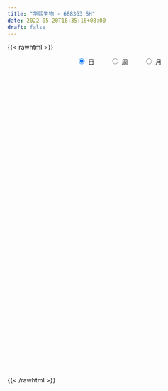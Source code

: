 ```yaml
---
title: "华熙生物 - 688363.SH"
date: 2022-05-20T16:35:16+08:00
draft: false
---
```

{{< rawhtml >}}
    <div style="text-align: center">
        <label style="padding: 1rem;"><input style="margin-right: .5rem" type="radio" name="period" value="D" checked onclick="period_change(this)">日</label>
        <label style="padding: 1rem;"><input style="margin-right: .5rem" type="radio" name="period" value="W" onclick="period_change(this)">周</label>
        <label style="padding: 1rem;"><input style="margin-right: .5rem" type="radio" name="period" value="M" onclick="period_change(this)">月</label>
    </div>
    <div id="chart" style="height: 700px;"></div> 
    <script type="text/javascript">
        const D_v = [28748.29,42160.81,43453.45,25219.6,47423.82,22961.79,26738.01,20411.5,29782.03,19665.23,43860.3,26364.07,30602.52,29893.41,36281.57,33883.58,63941.99,54475.38,31915.16,69257.55,35905.96,32467.37,34873.92,55350.63,27540.7,30236.72,30542.13,34401.93,41968.45,35671.52,27286.91,33510.15,37919.65,34442.88,26242.79,36002.47,54727.3,46723.92,48236.04,58688.76,38694.2,38159.63,32804.79,30075.45,25347.1,51066.78,38731.38,29658.69,25752.39,16975.68,25785.74,29995.4,37768.68,77967.02,49370.98,43747.49,34921.26,34372.68,44634.22,39266.38,32936.69,31282.01,22148.78,35962.75,59626.01,35002.69,18875.2,24528.11,33896.31,36707.67,24414.37,20594.69,48731.44,29284.49,28246.34,32123.55,27669.21,32113.85,59045.02,35650.33,37446.19,40409.28,35537.67,34145.37,19149.98,16944.24,25787.3,19802.35,20809.51,26413.24,28240.82,24822.32,39426.57,26758.02,30508.9,59816.43,59370.7,43283.19,40893.52,24184.57,40998.38,42348.02,40952.23,49505.75,53918.28,42812.59,42983.44,28963.65,38337.75,32352.01,28742.2,25465.93,29301.97,36831.88,47286.65,58931.59,26054.6,29177.34,21062.52,18407.6,21670.13,16064.4,14034.64,13340.72,14643.35,11313.22,32452.97,31058.76,24439.51,24031.03,15576.37,16635.19,16375.6,20567.42,15678.76,21649.46,28104.27,15126.87,16570.49,20020.06,22355.95,17729.17,20167.66,21615.58,72241.38,59236.18,37096.52,28505.7,28645.56,21242.45,26242.17,28704.08,26383.43,15518.37,27964.19,15158.37,27780.43,17511.83,17824.11,20614.37,25098.38,29705.72,24469.03,32311.93,26004.06,19247.5,19874.54,11988.07,17688.4,14418.8,18194.18,25867.49,15839.54,18107.29,23638.89,14817.57,16970.1,13453.06,16022.71,17347.57,16748.9,16401.42,14672.14,26097.11,41481.7,21884.68,28060.18,18452.09,14493.64,12663.17,17611.89,19123.93,33009.57,27392.11,37384.27,26170.27,21591.8,14859.64,21130.21,33260.41,26826.43,23819.84,25195.49,28891.17,36075.25,40161.43,26947.44,33808.49,34308.15,27343.4,34149.67,19722.74,33909.91,24344.59,24120.27,15327.87,19340.07,40725.12,35359.41,28897.94,24993.98,17491.25,23499.9,30489.34,29884.7,22246.66,54923.12,33127.83,32568.31,29233.08,35237.18,61250.0,43264.44,38741.85,74197.66,58645.29,45875.92,55595.82,35812.5,32859.59,48855.27,41625.76,46164.84,42394.56,31035.03,34434.39,43612.37,29428.37,26395.85,69425.57]
const D_histogram = [0.0,0.9723003989,1.7717684333,1.7920455084,2.8404298607,3.3286524611,3.5005430863,3.1593303028,2.1598089751,1.5781956405,2.2354773695,2.6631476691,3.2727796606,3.3759527344,4.3164857265,4.5922894491,2.4577922619,1.0660471951,0.3043632622,-1.1720274993,-2.0192484894,-3.0594417453,-3.4325651128,-2.7498912795,-2.5882836037,-3.1641863241,-2.8490818878,-1.7765842939,-0.2059737472,1.0875527952,1.7573547464,1.161970003,1.8509110445,2.0908753015,1.976837806,2.4190841684,3.832886338,3.1797836887,4.1972969986,3.3100647487,2.7857673092,1.3783814289,0.6274526943,0.0839551238,-0.8613693206,-0.3901352663,0.5006090765,0.4219202579,-0.1516139097,-0.7544248207,-0.3499332329,-0.5207140922,-2.1493275419,-6.4100014487,-9.3552481745,-9.9621327404,-9.6229038666,-9.3177722333,-8.898454837,-7.8619229916,-6.8818012566,-6.4304439182,-5.8637055745,-5.270234695,-4.2379292813,-3.7861877386,-3.249952822,-2.7183359623,-1.5755729316,-1.446783188,-1.3797617291,-0.9157260482,-1.359829817,-1.0785221491,-0.7464206559,-0.2519779929,-0.3263758576,-0.3216562713,-0.3736541669,-0.5809580495,-0.0851375994,-0.4362831693,-0.6116936377,0.1066560929,0.6257619598,0.8336982327,0.7219137743,0.8239839657,0.9136407791,1.1031598683,0.8183679078,0.7407470209,0.9835304156,1.305369375,1.8806825562,2.9936297552,3.7681143662,3.6951485565,3.5339543692,3.4659766108,3.9231462705,3.3333139737,3.1334141915,3.4145585628,2.7821117389,2.1416543999,0.9196858878,0.1491407768,-0.1935168537,-0.6201938584,-0.5754469612,-0.5852608812,-0.6166197443,-0.7849390306,-1.3736732088,-1.1627153891,-0.7666189143,-0.5023480118,-0.173216289,0.1708075414,0.3048629933,0.3027702004,0.4118309041,0.3766631965,0.337896585,0.3229358697,0.7920936319,1.2401447484,1.2665889177,0.9412292917,0.6410347901,0.5940274064,0.6051041249,0.7491614917,0.8013961744,0.5340474224,0.1097052329,-0.1202324669,-0.3062699178,-0.4918403608,-0.3090051337,-0.361847276,-0.434221407,-0.1739443026,0.8677050198,1.4461760413,1.9041405278,1.9422781861,1.5156896402,1.2534574265,0.8177913094,0.3039289665,-0.1182690053,-0.2832559813,-0.6159225464,-0.8059945438,-1.1046715406,-0.9039984116,-0.9359675594,-0.8995300251,-0.8594838199,-1.0696958355,-1.2859970558,-1.669838803,-2.0368678913,-1.9931372801,-1.8200157844,-1.4683773324,-1.4808194366,-1.3792439115,-1.0259308254,-1.0071600546,-0.9431190945,-0.9962157319,-1.1691660466,-1.0571457356,-1.1081695256,-1.0718292385,-1.1283137402,-1.022572281,-0.8190077837,-0.4993590475,-0.1054023824,-0.027294197,-0.3495313699,-0.4015253228,0.0233725118,0.4572176258,0.7152305953,0.9120867132,0.9997300411,0.9624552065,1.2662200784,1.3275578442,1.6591775915,1.9317977106,1.9135310872,1.776285426,1.4398364128,1.3952884119,1.0204741863,0.5729493996,0.0854763879,0.066203128,0.2134721212,-0.2112063258,-0.6245351099,-0.4857393255,-0.056637689,0.2726827723,0.6944976461,0.83972887,1.1377246508,1.2990262446,1.0580899712,0.8136547366,0.7216519609,1.1409374772,1.4435400895,1.5279874911,1.2910597116,0.9034996915,0.3425190778,-0.4135945915,-0.6754800701,-1.0001065208,-0.3606861393,0.1598968545,0.7124853474,0.7580477241,0.9114415212,1.3225505131,1.433895223,1.0952369674,1.4255407344,1.8240100371,1.9795143675,2.3133510479,2.2276271622,1.7543816046,0.9884915035,0.6218787387,0.3764691245,0.3379199512,0.114960823,-0.1456717832,-0.1498667478,-0.3188783452,-0.4814134272,0.1999962474]
const D_fast = [0.0,1.2153754986,2.4577856414,2.9260740935,4.684565911,6.0049516267,7.0519780235,7.5005978156,7.0410287318,6.8539643073,8.0701153787,9.1635725955,10.5913995022,11.5385607596,13.5582151833,14.9820912682,13.4620421464,12.3368088785,11.6512157611,9.8818181248,8.5297850123,6.7247313201,5.4934666744,5.4886676878,5.0032044626,3.6362551613,3.2390891256,3.8674406461,5.3865577559,6.9519724971,8.0611131349,7.7562208923,8.9078896949,9.6705727773,10.0507447334,11.0977621378,13.4697858919,13.6116291648,15.6784667244,15.6187506616,15.7908950494,14.7281045264,14.1340389654,13.6115301758,12.4508634013,12.8245636389,13.8404602509,13.8672514967,13.2558138517,12.4643967356,12.7814050151,12.4804456328,10.3145002975,4.4513260287,-0.8327327407,-3.9301504918,-5.9966475846,-8.0209590096,-9.8262553226,-10.755204225,-11.4955328042,-12.6517864454,-13.5509744953,-14.2750622895,-14.3022391962,-14.7970445881,-15.073297877,-15.2212650079,-14.4723952101,-14.7053012635,-14.9832202369,-14.748116068,-15.5321772911,-15.5205001605,-15.3750038313,-14.9435556665,-15.0995474955,-15.1752419771,-15.3206534144,-15.6731968093,-15.1986607591,-15.6588771213,-15.9872109992,-15.2421972454,-14.5666508885,-14.1502900574,-14.0815960723,-13.7735298894,-13.4554628813,-12.990153825,-13.0703538085,-12.9627879402,-12.4741219416,-11.8259406384,-10.7804568181,-8.9191021804,-7.2025889778,-6.3517676484,-5.6294732434,-4.8309568492,-3.3930006218,-3.1495044252,-2.5660506595,-1.4312666475,-1.3681855367,-1.4732292757,-2.4652763159,-3.1985362327,-3.5895730765,-4.1712985459,-4.2704133889,-4.4265425293,-4.6120563284,-4.9766103724,-5.9087628527,-5.9884838803,-5.7840421341,-5.6453582345,-5.359530584,-4.9728048683,-4.762533668,-4.6889339109,-4.4769154811,-4.4179173896,-4.3722098548,-4.3064366027,-3.6392554325,-2.881168129,-2.5380767302,-2.6281290333,-2.7680648374,-2.6665653695,-2.5042126198,-2.1728648801,-1.9202811537,-2.0541180501,-2.4510339314,-2.7110297479,-2.9736346783,-3.2821652115,-3.1765812678,-3.3198852291,-3.5008147119,-3.2840236831,-2.0254481058,-1.0854330739,-0.1514334555,0.3722737493,0.3246076134,0.3757397564,0.1445214667,-0.2933586346,-0.7451238577,-0.980924829,-1.4675720307,-1.8591426641,-2.433987546,-2.4593140199,-2.7252750576,-2.9137200295,-3.0885447793,-3.5661807538,-4.1039812381,-4.905282686,-5.7815287471,-6.2360824559,-6.5179649064,-6.5334207875,-6.9160677508,-7.1593032036,-7.0624728238,-7.2954920667,-7.4672308802,-7.7693814506,-8.2346232769,-8.3868893998,-8.7149555713,-8.9465725937,-9.2851355304,-9.4350371415,-9.4362245902,-9.2414156158,-8.8738095463,-8.8025249101,-9.2121449256,-9.3645202091,-8.9337792466,-8.3856297261,-7.9488091078,-7.5239313116,-7.1863554734,-6.9830165064,-6.3626966149,-5.969469388,-5.2230552428,-4.4674856962,-4.0073695477,-3.7005438524,-3.6770337624,-3.3727596604,-3.4924553393,-3.7967427762,-4.2628466909,-4.2655691688,-4.0649321454,-4.5424121737,-5.1118747353,-5.0945137823,-4.679571568,-4.2820804136,-3.6866411284,-3.3314776869,-2.7490507435,-2.2629925885,-2.2394063691,-2.2804279195,-2.192017705,-1.4874978195,-0.8240101847,-0.3575659103,-0.2717287619,-0.4334138592,-0.9087647034,-1.7682770206,-2.1990325168,-2.7736855976,-2.224436751,-1.6638795435,-0.9331697138,-0.6980954061,-0.3168412287,0.4249053915,0.8947239072,0.8298748934,1.516563844,2.371035656,3.0214185782,3.9335930206,4.4047759254,4.370125769,3.8513585438,3.6402154636,3.4889231306,3.5348539451,3.3406350226,3.0435844706,3.001922819,2.7531916354,2.4703031965,3.2017119331]
const D_slow = [0.0,0.2430750997,0.686017208,1.1340285851,1.8441360503,2.6762991656,3.5514349372,4.3412675129,4.8812197566,5.2757686668,5.8346380092,6.5004249264,7.3186198416,8.1626080252,9.2417294568,10.3898018191,11.0042498845,11.2707616833,11.3468524989,11.0538456241,10.5490335017,9.7841730654,8.9260317872,8.2385589673,7.5914880664,6.8004414854,6.0881710134,5.6440249399,5.5925315031,5.8644197019,6.3037583885,6.5942508893,7.0569786504,7.5796974758,8.0739069273,8.6786779694,9.6368995539,10.4318454761,11.4811697258,12.3086859129,13.0051277402,13.3497230975,13.506586271,13.527575052,13.3122327218,13.2146989053,13.3398511744,13.4453312388,13.4074277614,13.2188215563,13.131338248,13.001159725,12.4638278395,10.8613274773,8.5225154337,6.0319822486,3.626256282,1.2968132236,-0.9278004856,-2.8932812335,-4.6137315476,-6.2213425272,-7.6872689208,-9.0048275945,-10.0643099149,-11.0108568495,-11.823345055,-12.5029290456,-12.8968222785,-13.2585180755,-13.6034585078,-13.8323900198,-14.1723474741,-14.4419780114,-14.6285831753,-14.6915776736,-14.773171638,-14.8535857058,-14.9469992475,-15.0922387599,-15.1135231597,-15.222593952,-15.3755173615,-15.3488533383,-15.1924128483,-14.9839882901,-14.8035098466,-14.5975138551,-14.3691036604,-14.0933136933,-13.8887217163,-13.7035349611,-13.4576523572,-13.1313100134,-12.6611393744,-11.9127319356,-10.970703344,-10.0469162049,-9.1634276126,-8.2969334599,-7.3161468923,-6.4828183989,-5.699464851,-4.8458252103,-4.1502972756,-3.6148836756,-3.3849622036,-3.3476770094,-3.3960562229,-3.5511046875,-3.6949664278,-3.8412816481,-3.9954365841,-4.1916713418,-4.535089644,-4.8257684912,-5.0174232198,-5.1430102228,-5.186314295,-5.1436124097,-5.0673966613,-4.9917041113,-4.8887463852,-4.7945805861,-4.7101064399,-4.6293724724,-4.4313490644,-4.1213128773,-3.8046656479,-3.569358325,-3.4090996275,-3.2605927759,-3.1093167447,-2.9220263717,-2.7216773281,-2.5881654725,-2.5607391643,-2.590797281,-2.6673647605,-2.7903248507,-2.8675761341,-2.9580379531,-3.0665933048,-3.1100793805,-2.8931531256,-2.5316091152,-2.0555739833,-1.5700044368,-1.1910820267,-0.8777176701,-0.6732698427,-0.5972876011,-0.6268548524,-0.6976688477,-0.8516494843,-1.0531481203,-1.3293160054,-1.5553156083,-1.7893074982,-2.0141900045,-2.2290609594,-2.4964849183,-2.8179841823,-3.235443883,-3.7446608558,-4.2429451758,-4.697949122,-5.0650434551,-5.4352483142,-5.7800592921,-6.0365419984,-6.2883320121,-6.5241117857,-6.7731657187,-7.0654572303,-7.3297436642,-7.6067860456,-7.8747433552,-8.1568217903,-8.4124648605,-8.6172168065,-8.7420565683,-8.7684071639,-8.7752307132,-8.8626135557,-8.9629948863,-8.9571517584,-8.8428473519,-8.6640397031,-8.4360180248,-8.1860855145,-7.9454717129,-7.6289166933,-7.2970272322,-6.8822328344,-6.3992834067,-5.9209006349,-5.4768292784,-5.1168701752,-4.7680480722,-4.5129295257,-4.3696921758,-4.3483230788,-4.3317722968,-4.2784042665,-4.331205848,-4.4873396254,-4.6087744568,-4.622933879,-4.554763186,-4.3811387745,-4.1712065569,-3.8867753943,-3.5620188331,-3.2974963403,-3.0940826561,-2.9136696659,-2.6284352966,-2.2675502742,-1.8855534015,-1.5627884736,-1.3369135507,-1.2512837812,-1.3546824291,-1.5235524466,-1.7735790768,-1.8637506117,-1.823776398,-1.6456550612,-1.4561431302,-1.2282827499,-0.8976451216,-0.5391713159,-0.265362074,0.0910231096,0.5470256189,1.0419042107,1.6202419727,2.1771487633,2.6157441644,2.8628670403,3.0183367249,3.1124540061,3.1969339939,3.2256741996,3.1892562538,3.1517895669,3.0720699806,2.9517166238,3.0017156856]
const D_data = [['2021-05-11', 191.0666, 198.9978, 186.7676, 201.5155],['2021-05-12', 195.3755, 214.2334, 192.3603, 216.7113],['2021-05-13', 208.9791, 218.0448, 205.3468, 219.2588],['2021-05-14', 217.0397, 212.064, 210.8499, 218.0348],['2021-05-17', 209.3672, 229.9267, 209.2776, 231.1607],['2021-05-18', 227.419, 229.877, 225.5581, 233.7182],['2021-05-19', 227.7971, 230.892, 223.11, 233.5192],['2021-05-20', 229.877, 227.2399, 222.712, 235.3801],['2021-05-21', 226.7423, 218.1443, 214.3031, 228.7624],['2021-05-24', 216.9004, 221.3188, 213.9548, 221.9159],['2021-05-25', 221.6571, 239.3805, 221.6571, 249.0135],['2021-05-26', 239.3905, 242.2963, 233.4694, 244.0577],['2021-05-27', 237.9575, 250.7649, 235.9573, 253.7603],['2021-05-28', 248.7846, 250.128, 243.9084, 256.4273],['2021-05-31', 248.7846, 267.7917, 248.3965, 269.6825],['2021-06-01', 266.0503, 267.742, 258.8355, 275.9817],['2021-06-02', 265.702, 236.8429, 234.5541, 266.6871],['2021-06-03', 235.2507, 239.5895, 230.8721, 245.5703],['2021-06-04', 234.8527, 243.8089, 233.8575, 249.7797],['2021-06-07', 228.8818, 230.0262, 219.0598, 233.6087],['2021-06-08', 229.1804, 231.8672, 227.0707, 236.5245],['2021-06-09', 233.2206, 223.737, 222.7916, 235.808],['2021-06-10', 222.3537, 226.9911, 219.2887, 230.4342],['2021-06-11', 224.2047, 239.8085, 218.9304, 242.3162],['2021-06-15', 237.8281, 234.5541, 229.5784, 240.4254],['2021-06-16', 234.8527, 222.9011, 219.1295, 236.3454],['2021-06-17', 222.911, 231.8672, 222.0353, 234.8626],['2021-06-18', 229.9267, 244.1075, 229.9267, 246.7844],['2021-06-21', 244.605, 257.5319, 240.8235, 263.6719],['2021-06-22', 257.8404, 263.0051, 253.7603, 265.5029],['2021-06-23', 263.5525, 262.5275, 257.7408, 268.3789],['2021-06-24', 262.7165, 248.9637, 247.7895, 263.7117],['2021-06-25', 251.6506, 267.5032, 249.7797, 269.175],['2021-06-28', 268.6874, 267.0255, 265.6422, 281.7635],['2021-06-29', 266.6871, 265.6821, 261.7015, 271.5335],['2021-06-30', 266.707, 276.5092, 263.3136, 276.5291],['2021-07-01', 275.6533, 297.5464, 272.6679, 304.7512],['2021-07-02', 275.6533, 277.9521, 271.1155, 287.4955],['2021-07-05', 277.0863, 304.4128, 276.6485, 313.4586],['2021-07-06', 307.5177, 285.6047, 274.9567, 308.483],['2021-07-07', 276.6485, 290.5804, 275.9519, 297.0389],['2021-07-08', 290.1824, 277.8227, 273.7626, 294.561],['2021-07-09', 273.6631, 282.9178, 263.7117, 284.4603],['2021-07-12', 281.6242, 284.2215, 271.6728, 293.3469],['2021-07-13', 280.231, 276.748, 274.6582, 291.1775],['2021-07-14', 277.146, 294.6107, 271.6728, 305.1094],['2021-07-15', 292.4612, 305.5075, 287.6547, 305.8956],['2021-07-16', 305.4634, 297.843, 290.8701, 305.4634],['2021-07-19', 292.8624, 291.8961, 283.8972, 303.8696],['2021-07-20', 285.8795, 289.874, 285.491, 295.7312],['2021-07-21', 292.8624, 303.4014, 288.8978, 303.4014],['2021-07-22', 303.9194, 298.3411, 287.1147, 305.8121],['2021-07-23', 291.8663, 275.9282, 273.8363, 293.8386],['2021-07-26', 268.9553, 225.1753, 222.416, 268.9553],['2021-07-27', 225.1255, 217.1565, 216.2699, 232.0885],['2021-07-28', 217.8438, 230.1062, 214.1681, 236.85],['2021-07-29', 240.5655, 234.0608, 226.3209, 242.5578],['2021-07-30', 229.4686, 228.1239, 217.3557, 232.4471],['2021-08-02', 222.0375, 224.229, 200.2222, 229.0801],['2021-08-03', 220.4736, 228.9108, 217.7442, 237.6668],['2021-08-04', 226.1216, 227.2174, 217.1565, 230.0065],['2021-08-05', 221.8383, 218.3518, 217.2063, 225.0857],['2021-08-06', 218.3518, 216.6285, 214.6661, 224.0298],['2021-08-09', 208.1913, 214.447, 206.1891, 216.5986],['2021-08-10', 212.1957, 219.1786, 202.2145, 224.9263],['2021-08-11', 216.1603, 211.1996, 209.287, 224.3784],['2021-08-12', 207.0557, 210.4824, 205.8603, 215.2837],['2021-08-13', 211.7574, 209.1874, 209.1675, 217.9534],['2021-08-16', 209.1874, 217.8538, 207.2151, 223.2827],['2021-08-17', 216.6484, 205.5117, 202.9018, 220.6927],['2021-08-18', 203.2106, 202.2145, 200.3019, 209.6755],['2021-08-19', 202.7026, 205.7508, 202.2544, 210.1835],['2021-08-20', 205.2029, 191.5061, 187.0335, 205.2029],['2021-08-23', 191.8448, 197.1342, 187.5813, 198.9771],['2021-08-24', 198.8575, 196.6262, 195.2416, 204.0573],['2021-08-25', 199.2062, 198.4093, 196.2377, 205.2925],['2021-08-26', 199.9334, 190.0816, 189.6433, 200.7203],['2021-08-27', 190.2709, 188.5077, 185.7784, 197.1143],['2021-08-30', 177.9786, 185.2604, 166.2343, 185.2803],['2021-08-31', 184.573, 180.0805, 178.3173, 187.2626],['2021-09-01', 180.4491, 187.2526, 174.3627, 189.225],['2021-09-02', 186.7745, 174.6516, 172.3306, 189.0656],['2021-09-03', 173.3267, 172.8187, 170.9659, 178.8054],['2021-09-06', 171.9521, 183.0988, 171.3444, 186.7446],['2021-09-07', 183.288, 182.0727, 178.3173, 184.2343],['2021-09-08', 182.6505, 178.5763, 178.3373, 183.6367],['2021-09-09', 180.0904, 173.3267, 172.9482, 182.7999],['2021-09-10', 172.5398, 174.5022, 171.9521, 176.9427],['2021-09-13', 175.05, 173.4961, 169.7805, 176.9925],['2021-09-14', 172.0517, 174.283, 172.0517, 181.6344],['2021-09-15', 173.2072, 166.8519, 166.2442, 174.2631],['2021-09-16', 165.8557, 167.1208, 163.2359, 170.2088],['2021-09-17', 164.9094, 170.3383, 161.8712, 178.0783],['2021-09-22', 164.3615, 171.8823, 163.5447, 176.3051],['2021-09-23', 173.3267, 176.9327, 169.3422, 183.1087],['2021-09-24', 177.0622, 188.4579, 174.811, 195.1918],['2021-09-27', 188.2488, 190.4203, 184.2842, 198.1104],['2021-09-28', 188.1491, 183.1984, 180.718, 188.1491],['2021-09-29', 181.0069, 182.9892, 178.915, 190.2311],['2021-09-30', 182.5509, 185.101, 181.1962, 187.2227],['2021-10-08', 185.2703, 194.5941, 184.2842, 197.2339],['2021-10-11', 194.5841, 183.039, 182.79, 200.023],['2021-10-12', 181.2958, 187.5116, 180.7579, 193.8271],['2021-10-13', 187.5813, 195.64, 186.2764, 200.2222],['2021-10-14', 195.0025, 185.0811, 184.2941, 198.8575],['2021-10-15', 183.3279, 182.9493, 178.3074, 188.2587],['2021-10-18', 176.3151, 171.3345, 165.537, 176.3151],['2021-10-19', 170.1391, 171.5337, 167.848, 174.2033],['2021-10-20', 173.4263, 173.3765, 166.8818, 176.2055],['2021-10-21', 172.998, 169.4119, 167.3499, 175.817],['2021-10-22', 168.4457, 173.2869, 168.4457, 175.1895],['2021-10-25', 174.3029, 171.6931, 171.0157, 175.2393],['2021-10-26', 171.3743, 170.2686, 167.6787, 176.076],['2021-10-27', 165.1584, 166.8618, 164.3615, 170.3383],['2021-10-28', 165.776, 158.0461, 155.7649, 167.34],['2021-10-29', 158.4943, 165.3577, 156.4025, 171.0257],['2021-11-01', 167.848, 167.848, 163.6643, 170.2288],['2021-11-02', 166.3538, 166.7523, 166.3538, 173.1972],['2021-11-03', 167.599, 168.1668, 164.76, 170.2288],['2021-11-04', 168.5652, 169.4418, 167.4495, 171.2946],['2021-11-05', 169.2725, 167.5691, 165.3776, 170.9061],['2021-11-08', 166.6228, 165.7462, 164.4412, 169.4916],['2021-11-09', 165.6565, 167.0113, 165.3577, 168.3361],['2021-11-10', 166.2343, 165.029, 162.8375, 168.0273],['2021-11-11', 165.029, 164.3914, 163.1064, 166.9614],['2021-11-12', 164.3815, 164.1424, 163.0666, 165.8557],['2021-11-15', 163.3754, 171.2448, 163.0068, 173.1076],['2021-11-16', 172.3306, 173.6754, 171.5636, 175.817],['2021-11-17', 175.319, 170.1192, 169.4418, 175.319],['2021-11-18', 169.4717, 165.2581, 164.3615, 170.3383],['2021-11-19', 164.9692, 164.0129, 163.465, 166.2542],['2021-11-22', 164.0129, 166.2642, 163.0666, 166.8419],['2021-11-23', 166.3538, 166.9216, 165.9055, 169.5115],['2021-11-24', 166.0251, 169.123, 166.0251, 170.3383],['2021-11-25', 169.3522, 168.7246, 167.5292, 171.7429],['2021-11-26', 168.6449, 164.2918, 163.4053, 169.1629],['2021-11-29', 162.6482, 160.3372, 159.879, 166.3339],['2021-11-30', 160.885, 160.6261, 159.4207, 162.967],['2021-12-01', 161.672, 159.5004, 158.8231, 161.672],['2021-12-02', 160.0284, 157.7871, 157.4484, 161.3732],['2021-12-03', 158.0859, 161.672, 157.7871, 164.3615],['2021-12-06', 161.672, 158.3848, 157.5181, 162.0505],['2021-12-07', 158.3848, 157.0499, 155.9542, 159.2514],['2021-12-08', 157.1197, 161.0444, 156.3925, 161.5724],['2021-12-09', 162.0406, 174.2232, 161.2835, 174.6615],['2021-12-10', 172.1114, 173.3566, 171.9122, 178.8254],['2021-12-13', 176.3051, 175.6776, 173.6554, 180.2],['2021-12-14', 174.9803, 173.0478, 171.3345, 176.9626],['2021-12-15', 174.801, 167.3599, 166.8519, 174.801],['2021-12-16', 168.8441, 168.5154, 167.5292, 172.4302],['2021-12-17', 168.1468, 165.1684, 162.3992, 169.3223],['2021-12-20', 164.3516, 161.9708, 161.0843, 167.0411],['2021-12-21', 161.8712, 160.5663, 159.9786, 162.947],['2021-12-22', 161.3732, 161.9409, 160.6061, 163.3256],['2021-12-23', 161.6321, 158.0162, 156.273, 163.5945],['2021-12-24', 158.0262, 157.6775, 157.2492, 160.1479],['2021-12-27', 157.8767, 154.0516, 153.0156, 159.859],['2021-12-28', 154.3903, 159.0322, 153.8026, 159.1418],['2021-12-29', 158.2154, 155.5956, 155.4163, 159.879],['2021-12-30', 154.7987, 155.4561, 154.5098, 157.8867],['2021-12-31', 155.9542, 154.6991, 153.0853, 157.3488],['2022-01-04', 154.6991, 149.9874, 147.6266, 155.3964],['2022-01-05', 148.9116, 147.4273, 146.4312, 150.8739],['2022-01-06', 146.5308, 142.0781, 139.9763, 148.0051],['2022-01-07', 142.0781, 138.2629, 137.6453, 142.5662],['2022-01-10', 138.6415, 140.3448, 135.7726, 141.7295],['2022-01-11', 140.1855, 140.3847, 139.4682, 145.186],['2022-01-12', 141.5601, 142.0283, 139.5679, 142.9447],['2022-01-13', 143.134, 136.45, 136.45, 143.134],['2022-01-14', 135.4738, 136.171, 134.9757, 137.9143],['2022-01-17', 135.0255, 138.751, 134.6769, 139.8767],['2022-01-18', 138.4621, 133.87, 133.6907, 139.2092],['2022-01-19', 133.87, 132.9635, 132.4854, 135.3542],['2022-01-20', 132.4854, 129.7958, 129.3774, 134.8263],['2022-01-21', 129.7958, 125.8213, 124.7155, 130.2839],['2022-01-24', 125.0144, 127.3055, 124.6657, 127.953],['2022-01-25', 127.0365, 123.4903, 122.8827, 127.7039],['2022-01-26', 123.7194, 122.5639, 121.6076, 125.5125],['2022-01-27', 122.9225, 119.3165, 119.2568, 123.9983],['2022-01-28', 119.0376, 119.4361, 119.0376, 122.4842],['2022-02-07', 121.518, 119.5456, 118.5395, 123.2911],['2022-02-08', 119.5357, 120.6513, 116.8063, 120.6513],['2022-02-09', 120.6513, 122.026, 119.2568, 122.1754],['2022-02-10', 122.5241, 118.0415, 117.145, 122.544],['2022-02-11', 118.0614, 110.949, 110.2318, 118.0614],['2022-02-14', 109.7636, 111.7459, 109.1859, 113.3198],['2022-02-15', 112.0647, 117.3043, 111.7658, 118.9778],['2022-02-16', 117.2944, 118.669, 116.5473, 120.233],['2022-02-17', 117.7127, 117.5633, 117.0453, 118.7985],['2022-02-18', 117.0852, 117.4637, 114.6048, 118.4399],['2022-02-21', 117.3143, 116.4477, 115.85, 120.7509],['2022-02-22', 113.9175, 114.6546, 113.3298, 115.9396],['2022-02-23', 115.0431, 119.4361, 114.824, 122.7233],['2022-02-24', 118.5395, 117.3641, 116.0193, 121.8367],['2022-02-25', 119.5357, 122.0061, 119.5357, 125.0841],['2022-02-28', 121.4084, 123.4007, 120.0337, 124.3171],['2022-03-01', 123.1317, 121.1096, 119.8445, 123.4007],['2022-03-02', 121.0, 119.8644, 118.669, 121.0],['2022-03-03', 120.731, 116.617, 116.617, 121.4582],['2022-03-04', 115.9695, 119.6751, 115.85, 123.5202],['2022-03-07', 120.5119, 114.7044, 112.4532, 120.5119],['2022-03-08', 114.7542, 111.5666, 111.3774, 116.6469],['2022-03-09', 111.7658, 108.1698, 105.0918, 113.4493],['2022-03-10', 112.3635, 112.1045, 112.0149, 116.1588],['2022-03-11', 110.2019, 114.037, 108.1897, 114.057],['2022-03-14', 112.5428, 105.5002, 105.4703, 113.6485],['2022-03-15', 105.0121, 102.4022, 102.4022, 107.5622],['2022-03-16', 103.5876, 107.4825, 100.6092, 107.9806],['2022-03-17', 111.5666, 111.7858, 108.1599, 113.519],['2022-03-18', 110.9689, 112.0248, 109.2357, 112.7321],['2022-03-21', 114.4554, 114.9734, 113.0708, 116.3281],['2022-03-22', 115.9994, 113.0509, 112.7719, 115.9994],['2022-03-23', 114.047, 116.3879, 112.5628, 119.4161],['2022-03-24', 114.555, 116.368, 113.5589, 118.0415],['2022-03-25', 115.4316, 111.5666, 111.2678, 116.0293],['2022-03-28', 110.2119, 110.5008, 109.2357, 112.6624],['2022-03-29', 110.5605, 111.6862, 110.5605, 114.0769],['2022-03-30', 113.4294, 119.3364, 111.9252, 119.3763],['2022-03-31', 118.5395, 120.5218, 117.5434, 121.7172],['2022-04-01', 118.8981, 119.7349, 116.1488, 121.7172],['2022-04-06', 119.3364, 116.1787, 115.6607, 119.3364],['2022-04-07', 115.581, 113.27, 113.1604, 117.7227],['2022-04-08', 113.27, 108.8372, 108.5782, 114.2363],['2022-04-11', 107.084, 102.6014, 102.2727, 108.0304],['2022-04-12', 102.3524, 105.3906, 101.1969, 106.1477],['2022-04-13', 104.6037, 102.1034, 101.6053, 105.0918],['2022-04-14', 103.1991, 114.2363, 103.1991, 117.0354],['2022-04-15', 112.0448, 115.5511, 110.8693, 116.2086],['2022-04-18', 113.0608, 118.9679, 112.5628, 119.5357],['2022-04-19', 119.6751, 114.6048, 114.3658, 119.8345],['2022-04-20', 114.8837, 116.9756, 113.5589, 120.5318],['2022-04-21', 115.2125, 122.4842, 115.2125, 124.0183],['2022-04-22', 120.5318, 121.1494, 118.7886, 124.5163],['2022-04-25', 117.5434, 115.85, 115.4316, 122.8528],['2022-04-26', 119.4859, 125.2136, 119.0575, 129.3077],['2022-04-27', 124.5163, 129.3974, 123.5102, 129.3974],['2022-04-28', 128.3315, 129.497, 126.5086, 132.2662],['2022-04-29', 129.5169, 134.9757, 127.4649, 138.2629],['2022-05-05', 132.4854, 132.4854, 129.8755, 135.3144],['2022-05-06', 128.5108, 128.0526, 127.0066, 134.3282],['2022-05-09', 127.5047, 122.5141, 119.5157, 130.0249],['2022-05-10', 119.9939, 125.5125, 119.5456, 126.668],['2022-05-11', 125.5025, 126.2097, 123.57, 129.487],['2022-05-12', 126.2097, 128.7698, 125.1738, 131.7881],['2022-05-13', 130.3736, 126.389, 125.3132, 130.9912],['2022-05-16', 128.01, 125.05, 124.33, 130.98],['2022-05-17', 124.86, 127.88, 121.51, 128.21],['2022-05-18', 127.58, 125.6, 125.35, 130.12],['2022-05-19', 124.0, 124.89, 122.3, 126.4],['2022-05-20', 125.03, 137.19, 124.9, 137.27]]
const W_v = [585258.51,354586.06,220249.45,141240.61,115378.53,109037.1,98048.54,93805.52,77719.07,103296.84,191538.12,145420.96,176410.05,153494.05,187997.71,144421.19,125587.64,96931.56,81770.73,52459.14,37467.9,33214.37,57237.12,78748.47,62256.5,59717.06,129564.61,139181.96,91031.93,103247.5,97513.39,96767.15,54766.39,112674.37,138234.27,131628.87,101764.37,78980.93,98947.24,70743.64,55414.71,116494.4,56305.84,45637.59,40252.4,43983.06,33454.52,12240.28,65958.35,47703.34,55563.68,128876.86,96928.52,100132.38,105703.0,82450.85,115281.79,120860.19,111253.51,96419.19,150954.93,223612.07,175232.35,183245.41,158718.02,139935.36,109835.32,217274.82,131038.57,126213.46,91484.77,69457.45,113040.95,139826.36,160878.15,172079.33,161280.37,93223.07,181594.26,147317.15,150385.53,220497.68,227855.43,122721.48,176356.68,198139.36,216583.42,174879.4,136277.89,240379.43,170268.08,173994.76,164344.48,149437.44,208088.49,115829.24,139712.46,117083.35,167731.98,40998.38,229536.87,171379.05,197818.02,116372.19,69396.33,127558.64,90906.43,102177.64,190989.97,141732.4,113728.44,108829.12,112490.74,83217.31,101647.39,78611.01,115401.27,95553.76,134521.77,117012.33,140808.18,162568.91,136247.18,139650.41,65985.13,170671.65,201553.01,273056.54,68672.09,210075.46,203296.55]
const W_histogram = [0.0,-0.0411560114,-0.8681968293,-1.742950892,-2.2368740669,-2.1907393473,-1.990958219,-1.9192510403,-1.5992182779,-1.2683720677,-0.4532240743,-0.3095185638,-0.3744147421,-0.17576867,0.3357093746,0.4369690442,0.6623084984,0.5329357584,0.1646396768,-0.1185631826,-0.3162246972,-0.2579648228,0.0266225037,0.7572021228,1.4145139289,1.949592723,2.7580051165,2.7367797883,3.3972589145,4.3780672626,4.9397956716,5.3159164856,5.6090907838,5.6536953008,5.6026264525,4.9295017218,3.5066210923,3.2401474401,2.1821648767,1.0894574896,0.5937340019,-0.5072342071,-0.9900444568,-1.9590146631,-2.3315182224,-2.4729821738,-2.0158452244,-1.4715266383,-1.131444749,-1.4591981425,-1.0031593459,0.184815905,1.3319238698,1.7996282775,1.1619232084,0.5397789082,-0.5016603177,-0.062771662,-0.4158308127,-0.7733121981,-1.5734947355,-1.0280925977,1.6890611735,2.850942241,3.1935180087,4.7615649601,4.3456026367,1.7142789008,-0.7991668213,-2.6396368801,-3.586827496,-3.9010534202,-3.2082841537,-1.7730057853,-1.2765527017,0.1680895067,2.1131450462,1.9121133916,3.1220137854,4.0127442431,6.3006802228,6.8856644323,6.5048858199,6.0535691933,6.7866089412,7.3818505804,7.4927697396,7.9128248704,6.1355427917,1.4079888325,-2.6069721124,-5.7001449027,-8.6939233646,-10.5116209871,-12.2828135448,-12.795341407,-12.8360993011,-11.1276873443,-9.7577051964,-7.8293642602,-6.9832683622,-6.7174280147,-6.703297243,-6.1852463433,-5.7242180969,-5.0996321554,-4.3675870191,-3.781597205,-2.3963781762,-1.8456070688,-1.7980175152,-1.7762318808,-2.6265586464,-3.0575268609,-3.7230819761,-4.2392913319,-4.7593092566,-4.2862268622,-3.3315865884,-2.5562099565,-2.1390641032,-1.7320460097,-1.2495920281,-0.1917761783,-0.0450975926,0.6468426285,1.5716003584,3.1153160069,3.6347796934,3.8123955531,4.5532093326]
const W_fast = [0.0,-0.0514450142,-1.0955350395,-2.4060268252,-3.4591685168,-3.960718634,-4.2586770605,-4.6667826418,-4.7465544489,-4.7328012556,-4.0309592808,-3.9646334112,-4.1231332751,-3.9684293705,-3.3730239823,-3.1625220516,-2.7716054728,-2.7677442732,-3.0948804357,-3.4077240907,-3.6844417796,-3.6906731109,-3.3994301585,-2.4795500087,-1.4686097204,-0.4461327455,1.0517809271,1.714750546,3.2245444008,5.2998695645,7.0965468915,8.8016468269,10.4970938211,11.9551221632,13.304709928,13.8639606278,13.3177352714,13.8612984792,13.348857135,12.5285141203,12.181224133,10.9534473722,10.2231260084,8.7644021363,7.8090190214,7.0493095265,7.0024851698,7.1789220964,7.2361427984,6.5435898693,6.7488388295,7.9830180566,9.4631069889,10.3807184659,10.0334941989,9.5462946257,8.3794403205,8.8026360606,8.3456192067,7.7948097718,6.6012535505,6.8896325389,10.0290516035,11.9036682313,13.0446235011,15.8030616925,16.4735000283,14.2707460176,11.5575085902,9.0571293113,7.2132318215,5.9237425423,5.8144407703,6.8064676924,6.9837826006,8.4704471857,10.9437889867,11.2207856799,13.2111895202,15.1051060387,18.9682120741,21.2746123916,22.5200552341,23.5821309058,26.011822889,28.4525271734,30.4366387675,32.8349001159,32.5915037351,28.215946984,23.549243011,19.0310339951,13.863774692,9.4181718228,4.5762758788,0.8649126648,-2.3848700545,-3.4583799338,-4.5278240849,-4.5568242138,-5.4565454063,-6.8700620625,-8.5317556015,-9.5600162877,-10.5300425655,-11.1803646628,-11.5402162814,-11.8996257685,-11.1135012838,-11.0241319436,-11.4260467688,-11.8483191046,-13.3552855318,-14.5506354615,-16.1469610707,-17.7229932595,-19.4328384984,-20.0313128195,-19.9095691928,-19.7732450501,-19.8908652225,-19.9168586315,-19.7468026569,-18.7369308517,-18.6015266641,-17.747875786,-16.4302179665,-14.1076733163,-12.6795147064,-11.5487999584,-9.6696838457]
const W_slow = [0.0,-0.0102890028,-0.2273382102,-0.6630759332,-1.2222944499,-1.7699792867,-2.2677188415,-2.7475316016,-3.147336171,-3.464429188,-3.5777352065,-3.6551148475,-3.748718533,-3.7926607005,-3.7087333569,-3.5994910958,-3.4339139712,-3.3006800316,-3.2595201124,-3.2891609081,-3.3682170824,-3.4327082881,-3.4260526622,-3.2367521315,-2.8831236493,-2.3957254685,-1.7062241894,-1.0220292423,-0.1727145137,0.921802302,2.1567512199,3.4857303413,4.8880030372,6.3014268624,7.7020834756,8.934458906,9.8111141791,10.6211510391,11.1666922583,11.4390566307,11.5874901312,11.4606815794,11.2131704652,10.7234167994,10.1405372438,9.5222917003,9.0183303942,8.6504487347,8.3675875474,8.0027880118,7.7519981753,7.7982021516,8.131183119,8.5810901884,8.8715709905,9.0065157176,8.8811006381,8.8654077226,8.7614500194,8.5681219699,8.174748286,7.9177251366,8.33999043,9.0527259902,9.8511054924,11.0414967324,12.1278973916,12.5564671168,12.3566754115,11.6967661915,10.8000593175,9.8247959624,9.022724924,8.5794734777,8.2603353023,8.3023576789,8.8306439405,9.3086722884,10.0891757347,11.0923617955,12.6675318512,14.3889479593,16.0151694143,17.5285617126,19.2252139479,21.070676593,22.9438690279,24.9220752455,26.4559609434,26.8079581515,26.1562151234,24.7311788978,22.5576980566,19.9297928099,16.8590894236,13.6602540719,10.4512292466,7.6693074105,5.2298811114,3.2725400464,1.5267229558,-0.1526340478,-1.8284583586,-3.3747699444,-4.8058244686,-6.0807325075,-7.1726292622,-8.1180285635,-8.7171231076,-9.1785248748,-9.6280292536,-10.0720872238,-10.7287268854,-11.4931086006,-12.4238790946,-13.4837019276,-14.6735292418,-15.7450859573,-16.5779826044,-17.2170350935,-17.7518011193,-18.1848126218,-18.4972106288,-18.5451546734,-18.5564290715,-18.3947184144,-18.0018183248,-17.2229893231,-16.3142943998,-15.3611955115,-14.2228931783]
const W_data = [['2019-11-08', 77.3886, 99.2162, 77.3886, 103.0658],['2019-11-15', 99.7123, 98.5713, 88.1834, 102.0736],['2019-11-22', 98.4324, 85.9808, 85.9212, 100.6747],['2019-11-29', 85.3855, 79.6508, 78.3808, 86.3677],['2019-12-06', 79.373, 78.9761, 77.468, 82.8158],['2019-12-13', 78.9761, 82.538, 78.7578, 86.2586],['2019-12-20', 82.7165, 83.163, 80.7521, 87.5087],['2019-12-27', 82.657, 80.3651, 78.1625, 83.7385],['2020-01-03', 79.492, 82.7066, 79.3829, 85.8716],['2020-01-10', 81.7541, 82.9844, 80.3651, 84.9291],['2020-01-17', 82.3494, 90.9713, 79.9683, 94.0867],['2020-01-23', 90.0883, 84.3338, 83.3416, 93.2632],['2020-02-07', 71.4456, 81.1291, 71.4357, 83.8079],['2020-02-14', 80.3651, 84.0361, 79.0555, 88.1834],['2020-02-21', 84.0956, 89.4136, 83.3614, 97.6188],['2020-02-28', 89.2946, 85.7228, 84.1949, 89.2946],['2020-03-06', 86.0204, 88.104, 86.0204, 95.6047],['2020-03-13', 86.1494, 83.9171, 76.3965, 88.4016],['2020-03-20', 84.2842, 79.3829, 74.551, 85.2664],['2020-03-27', 77.2696, 78.232, 76.4163, 81.3374],['2020-04-03', 76.3965, 77.3489, 75.0074, 79.1944],['2020-04-10', 78.8769, 79.4622, 78.0732, 81.5756],['2020-04-17', 79.373, 82.6471, 77.4482, 83.4805],['2020-04-24', 82.3494, 90.8324, 82.0617, 91.6559],['2020-04-30', 90.6836, 94.1165, 84.6116, 94.1165],['2020-05-08', 93.8089, 96.7953, 90.2967, 97.8073],['2020-05-15', 97.2219, 105.4668, 96.3488, 112.1143],['2020-05-22', 104.3953, 99.2162, 98.8888, 114.8924],['2020-05-29', 100.2084, 111.8762, 98.353, 114.8725],['2020-06-05', 112.8981, 123.5242, 107.6, 126.5006],['2020-06-12', 123.9508, 126.4213, 118.5534, 133.416],['2020-06-19', 126.9967, 131.1638, 124.1393, 140.8771],['2020-06-24', 132.6322, 136.9283, 130.9654, 140.887],['2020-07-03', 136.9283, 140.0536, 133.2771, 152.783],['2020-07-10', 138.9027, 144.3596, 134.4975, 149.7867],['2020-07-17', 146.6415, 140.016, 138.0257, 160.8791],['2020-07-24', 139.3194, 129.6566, 128.2534, 146.2654],['2020-07-31', 130.2238, 143.7378, 126.3826, 146.1759],['2020-08-07', 143.7378, 133.9556, 131.3583, 146.2654],['2020-08-14', 132.8609, 130.6119, 126.6413, 140.5135],['2020-08-21', 130.3631, 136.1051, 128.7112, 137.558],['2020-08-28', 136.1051, 125.8651, 119.5161, 143.1009],['2020-09-04', 124.9894, 130.3333, 124.5714, 135.2194],['2020-09-11', 128.7112, 120.6804, 117.4462, 130.8308],['2020-09-18', 124.0739, 124.2828, 116.2222, 124.9794],['2020-09-25', 124.7008, 125.2581, 119.0982, 129.3381],['2020-09-30', 125.1884, 133.1396, 122.1035, 134.3437],['2020-10-09', 133.8063, 136.8116, 132.5325, 137.3291],['2020-10-16', 137.6276, 136.8216, 135.5379, 144.514],['2020-10-23', 138.3242, 128.6117, 127.0792, 140.6927],['2020-10-30', 126.8801, 138.9213, 125.4073, 142.3048],['2020-11-06', 139.4487, 153.3409, 137.9859, 167.7604],['2020-11-13', 154.2066, 160.9139, 150.1465, 162.4066],['2020-11-20', 167.8798, 159.2321, 153.2016, 173.1342],['2020-11-27', 160.3566, 147.3501, 140.215, 160.3666],['2020-12-04', 149.1712, 146.0863, 143.0412, 154.127],['2020-12-11', 146.0963, 137.6077, 134.8811, 147.0715],['2020-12-18', 139.6776, 155.57, 138.3242, 158.5255],['2020-12-25', 155.9382, 146.9421, 144.8822, 160.9039],['2020-12-31', 145.1907, 145.7181, 134.3437, 146.9222],['2021-01-08', 144.6832, 137.2793, 135.2393, 154.8037],['2021-01-15', 145.2902, 153.5598, 145.2902, 170.6662],['2021-01-22', 153.938, 191.0666, 146.0565, 191.4746],['2021-01-29', 195.1466, 185.1654, 173.383, 203.6053],['2021-02-05', 181.6924, 182.7572, 175.1444, 201.2966],['2021-02-10', 183.9215, 207.9939, 176.0201, 216.2834],['2021-02-19', 214.7509, 191.5641, 187.9617, 228.3345],['2021-02-26', 192.0617, 159.7197, 153.2513, 202.8789],['2021-03-05', 160.9636, 149.3802, 143.698, 167.9794],['2021-03-12', 151.5397, 146.3351, 132.4629, 153.7091],['2021-03-19', 146.9819, 149.0717, 137.767, 155.8984],['2021-03-26', 151.261, 152.0472, 139.3691, 155.8884],['2021-04-02', 152.0771, 164.1879, 150.9625, 170.1687],['2021-04-09', 163.4117, 178.5278, 159.2221, 184.9664],['2021-04-16', 178.0104, 171.9798, 168.0789, 185.8919],['2021-04-23', 169.7109, 189.8724, 167.5614, 197.0374],['2021-04-30', 188.0812, 207.4864, 187.096, 213.8055],['2021-05-07', 208.1929, 188.2304, 187.1955, 218.9304],['2021-05-14', 189.2753, 212.064, 186.7676, 219.2588],['2021-05-21', 209.3672, 218.1443, 209.2776, 235.3801],['2021-05-28', 216.9004, 250.128, 213.9548, 256.4273],['2021-06-04', 248.7846, 243.8089, 230.8721, 275.9817],['2021-06-11', 228.8818, 239.8085, 218.9304, 242.3162],['2021-06-18', 237.8281, 244.1075, 219.1295, 246.7844],['2021-06-25', 244.605, 267.5032, 240.8235, 269.175],['2021-07-02', 268.6874, 277.9521, 261.7015, 304.7512],['2021-07-09', 277.0863, 282.9178, 263.7117, 313.4586],['2021-07-16', 281.6242, 297.843, 271.6728, 305.8956],['2021-07-23', 292.8624, 275.9282, 273.8363, 305.8121],['2021-07-30', 268.9553, 228.1239, 214.1681, 268.9553],['2021-08-06', 222.0375, 216.6285, 200.2222, 237.6668],['2021-08-13', 208.1913, 209.1874, 202.2145, 224.9263],['2021-08-20', 209.1874, 191.5061, 187.0335, 223.2827],['2021-08-27', 191.8448, 188.5077, 185.7784, 205.2925],['2021-09-03', 177.9786, 172.8187, 166.2343, 189.225],['2021-09-10', 171.9521, 174.5022, 171.3444, 186.7446],['2021-09-17', 175.05, 170.3383, 161.8712, 181.6344],['2021-09-24', 164.3615, 188.4579, 163.5447, 195.1918],['2021-09-30', 188.2488, 185.101, 178.915, 198.1104],['2021-10-08', 185.2703, 194.5941, 184.2842, 197.2339],['2021-10-15', 194.5841, 182.9493, 178.3074, 200.2222],['2021-10-22', 176.3151, 173.2869, 165.537, 176.3151],['2021-10-29', 174.3029, 165.3577, 155.7649, 176.076],['2021-11-05', 167.848, 167.5691, 163.6643, 173.1972],['2021-11-12', 166.6228, 164.1424, 162.8375, 169.4916],['2021-11-19', 163.3754, 164.0129, 163.0068, 175.817],['2021-11-26', 164.0129, 164.2918, 163.0666, 171.7429],['2021-12-03', 162.6482, 161.672, 157.4484, 166.3339],['2021-12-10', 161.672, 173.3566, 155.9542, 178.8254],['2021-12-17', 176.3051, 165.1684, 162.3992, 180.2],['2021-12-24', 164.3516, 157.6775, 156.273, 167.0411],['2021-12-31', 157.8767, 154.6991, 153.0156, 159.879],['2022-01-07', 154.6991, 138.2629, 137.6453, 155.3964],['2022-01-14', 138.6415, 136.171, 134.9757, 145.186],['2022-01-21', 135.0255, 125.8213, 124.7155, 139.8767],['2022-01-28', 125.0144, 119.4361, 119.0376, 127.953],['2022-02-11', 121.518, 110.949, 110.2318, 123.2911],['2022-02-18', 109.7636, 117.4637, 109.1859, 120.233],['2022-02-25', 117.3143, 122.0061, 113.3298, 125.0841],['2022-03-04', 121.4084, 119.6751, 115.85, 124.3171],['2022-03-11', 120.5119, 114.037, 105.0918, 120.5119],['2022-03-18', 112.5428, 112.0248, 100.6092, 113.6485],['2022-03-25', 114.4554, 111.5666, 111.2678, 119.4161],['2022-04-01', 110.2119, 119.7349, 109.2357, 121.7172],['2022-04-08', 119.3364, 108.8372, 108.5782, 119.3364],['2022-04-15', 107.084, 115.5511, 101.1969, 117.0354],['2022-04-22', 113.0608, 121.1494, 112.5628, 124.5163],['2022-04-29', 117.5434, 134.9757, 115.4316, 138.2629],['2022-05-06', 132.4854, 128.0526, 127.0066, 135.3144],['2022-05-13', 127.5047, 126.389, 119.5157, 131.7881],['2022-05-20', 128.01, 137.19, 121.51, 137.27]]
const M_v = [1301334.6300000001,447258.41,486986.27,662323.0,374434.5600000001,251238.87,419495.56,391927.19,523650.0499999999,358061.63,203171.77,181465.65,442799.9,515106.39,733044.7599999999,625763.5199999999,473834.7299999999,691464.6799999998,608801.58,807837.8400000002,869571.3600000001,752740.11,653750.17,639732.3200000001,447464.73,614226.4299999999,375966.45,371647.07,641218.7999999999,740164.27,482044.1]
const M_histogram = [0.0,0.1975475783,0.4118710933,0.6118677036,0.0653861635,0.8891450744,2.4872741825,5.5729063346,6.9998118572,6.5842338195,6.1516672509,5.8587253381,5.8248706483,5.2985723653,7.1013560197,6.1119531275,4.6341842254,6.7657779392,11.4325736725,14.1254737472,11.7636458868,6.3524309328,2.6855197106,-1.2823588857,-4.2699408695,-6.5530335202,-10.1321017124,-11.8093346997,-12.6164312203,-11.7009395253,-10.5081883665]
const M_fast = [0.0,0.2469344729,0.5642257612,0.9171892974,0.3870542982,1.4330994777,3.6530471315,8.1319058672,11.308764354,12.5392447713,13.6445950153,14.8163344371,16.2386974093,17.0370422176,20.6151648769,21.1537502667,20.8345274209,24.6575656195,32.1825047709,38.4067732824,38.9858568937,35.1627496729,32.1672183783,27.8787500606,23.8236828594,19.9023318287,13.7902382084,9.1606715462,5.1994672205,3.1897240341,1.7554281014]
const M_slow = [0.0,0.0493868946,0.1523546679,0.3053215938,0.3216681347,0.5439544033,1.1657729489,2.5589995326,4.3089524969,5.9550109517,7.4929277645,8.957609099,10.4138267611,11.7384698524,13.5138088573,15.0417971392,16.2003431955,17.8917876803,20.7499310984,24.2812995352,27.2222110069,28.8103187401,29.4816986677,29.1611089463,28.0936237289,26.4553653489,23.9223399208,20.9700062459,17.8158984408,14.8906635595,12.2636164678]
const M_data = [['2019-11-29', 77.3886, 79.6508, 77.3886, 103.0658],['2019-12-31', 79.373, 82.7463, 77.468, 87.5087],['2020-01-23', 83.2424, 84.3338, 79.9683, 94.0867],['2020-02-28', 71.4456, 85.7228, 71.4357, 97.6188],['2020-03-31', 86.0204, 75.7416, 74.551, 95.6047],['2020-04-30', 75.3845, 94.1165, 75.0074, 94.1165],['2020-05-29', 93.8089, 111.8762, 90.2967, 114.8924],['2020-06-30', 112.8981, 146.7407, 107.6, 151.4039],['2020-07-31', 147.8321, 143.7378, 126.3826, 160.8791],['2020-08-31', 143.7378, 129.577, 119.5161, 146.2654],['2020-09-30', 130.3532, 133.1396, 116.2222, 135.2194],['2020-10-30', 133.8063, 138.9213, 125.4073, 144.514],['2020-11-30', 139.4487, 147.3601, 137.9859, 173.1342],['2020-12-31', 149.1414, 145.7181, 134.3437, 160.9039],['2021-01-29', 144.6832, 185.1654, 135.2393, 203.6053],['2021-02-26', 181.6924, 159.7197, 153.2513, 228.3345],['2021-03-31', 160.9636, 153.4503, 132.4629, 167.9794],['2021-04-30', 154.5549, 207.4864, 153.8683, 213.8055],['2021-05-31', 208.1929, 267.7917, 186.7676, 269.6825],['2021-06-30', 266.0503, 276.5092, 218.9304, 281.7635],['2021-07-30', 275.6533, 228.1239, 214.1681, 313.4586],['2021-08-31', 222.0375, 180.0805, 166.2343, 237.6668],['2021-09-30', 180.4491, 185.101, 161.8712, 198.1104],['2021-10-29', 185.2703, 165.3577, 155.7649, 200.2222],['2021-11-30', 167.848, 160.6261, 159.4207, 175.817],['2021-12-31', 161.672, 154.6991, 153.0156, 180.2],['2022-01-28', 154.6991, 119.4361, 119.0376, 155.3964],['2022-02-28', 121.518, 123.4007, 109.1859, 125.0841],['2022-03-31', 123.1317, 120.5218, 100.6092, 123.5202],['2022-04-29', 118.8981, 134.9757, 101.1969, 138.2629],['2022-05-31', 132.4854, 137.19, 119.5157, 137.27]]
        const D_a = [null,null,null,null,null,233.7182,null,null,null,213.9548,null,null,null,null,null,275.9817,null,null,null,null,null,null,null,218.9304,null,null,null,null,null,null,null,null,null,null,null,null,null,null,313.4586,null,null,null,263.7117,null,null,null,305.8956,null,null,null,null,null,null,null,null,null,null,null,200.2222,null,null,null,null,null,null,224.3784,null,null,null,null,null,null,null,null,null,null,null,null,166.2343,null,null,null,null,186.7446,null,null,null,null,null,null,null,null,161.8712,null,null,null,null,null,null,null,null,null,null,200.2222,null,null,null,null,null,null,null,null,null,null,155.7649,null,null,null,null,null,null,null,null,null,null,null,null,175.817,null,null,null,null,null,null,null,null,null,null,null,null,null,null,155.9542,null,null,null,180.2,null,null,null,null,null,null,null,null,null,null,null,null,null,null,null,null,null,null,null,null,null,null,null,null,null,null,null,null,null,null,null,null,null,null,null,null,null,null,109.1859,null,null,null,null,null,null,null,null,125.0841,null,null,null,null,null,null,null,null,null,null,null,null,100.6092,null,null,null,null,null,null,null,null,null,null,121.7172,null,null,null,null,null,101.1969,null,null,null,null,null,null,null,null,null,null,null,null,138.2629,null,null,null,null,null,null,null,null,121.51,null,null,null]
const W_a = [null,null,null,null,77.468,null,null,null,null,null,null,null,null,null,null,null,null,null,null,null,null,null,null,null,null,null,null,null,null,null,null,null,null,null,null,160.8791,null,null,null,null,null,null,null,null,116.2222,null,null,null,null,null,null,null,null,173.1342,null,null,null,null,null,134.3437,null,null,null,null,null,null,null,null,null,null,null,null,null,null,null,null,null,null,null,null,null,null,null,null,null,null,313.4586,null,null,null,null,null,null,null,null,null,null,null,null,null,null,null,155.7649,null,null,null,null,null,null,180.2,null,null,null,null,null,null,null,null,null,null,null,100.6092,null,null,null,null,null,138.2629,null,null,null]
const M_a = [null,null,null,null,null,null,null,null,null,null,null,null,null,null,null,null,null,null,null,null,313.4586,null,null,null,null,null,null,null,100.6092,null,null]
        const D_b = [[{ coord: ['2021-05-18', 233.7182] }, { coord: ['2021-06-11', 218.9304] }],[{ coord: ['2021-07-05', 305.8956] }, { coord: ['2021-08-02', 263.7117] }],[{ coord: ['2021-08-30', 186.7446] }, { coord: ['2021-12-13', 166.2343] }],[{ coord: ['2022-02-14', 121.7172] }, { coord: ['2022-04-29', 109.1859] }]]
const W_b = [[{ coord: ['2019-12-06', 160.8791] }, { coord: ['2022-03-18', 116.2222] }]]
const M_b = []
    </script>
{{< /rawhtml >}}